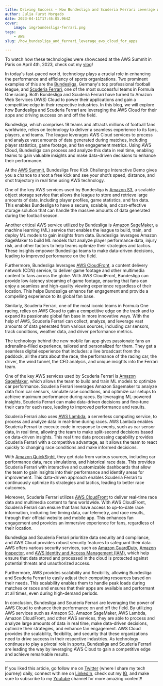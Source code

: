 ```yaml
---
title: Driving Success — How Bundesliga and Scuderia Ferrari Leverage AWS Cloud for Their Apps
author: Julia Furst Morgado
date: 2023-04-11T17:46:05.964Z
cover:
    image: img/bundesliga-ferrari.png
tags: 
    - AWS
slug: /how_bundesliga_and_ferrari_leverage_aws_cloud_for_apps

---
```


To watch how these technologies were showcased at the AWS Summit in Paris on April 4th, 2023, check out my [vlog](https://www.youtube.com/watch?v=XaolU4vktys&t=9s)!

In today's fast-paced world, technology plays a crucial role in enhancing the performance and efficiency of sports organizations. Two prominent examples of this are the [Bundesliga](https://www.bundesliga.com/en/bundesliga), Germany's top professional football league, and [Scuderia Ferrari](https://www.ferrari.com/en-EN/formula1), one of the most successful teams in Formula One racing. Both Bundesliga and Scuderia Ferrari have turned to Amazon Web Services (AWS) Cloud to power their applications and gain a competitive edge in their respective industries. In this blog, we will explore how Bundesliga and Scuderia Ferrari are leveraging the AWS Cloud for their apps and driving success on and off the field.

Bundesliga, which comprises 18 teams and attracts millions of football fans worldwide, relies on technology to deliver a seamless experience to its fans, players, and teams. The league leverages AWS Cloud services to process and analyze vast amounts of data generated during matches, including player statistics, game footage, and fan engagement metrics. Using AWS Cloud, Bundesliga can process and analyze this data in real time, enabling teams to gain valuable insights and make data-driven decisions to enhance their performance.

At the [AWS Summit](https://aws.amazon.com/events/summits/?awsf.events-location=*all&awsf.events-series=*all), Bundesliga Free Kick Challenge Interactive Demo gives you a chance to shoot a free kick and see your shot’s speed, distance, and shot trajectory in real time using AWS technology.

One of the key AWS services used by Bundesliga is [Amazon S3](https://aws.amazon.com/s3/), a scalable object storage service that allows the league to store and retrieve large amounts of data, including player profiles, game statistics, and fan data. This enables Bundesliga to have a secure, scalable, and cost-effective storage solution that can handle the massive amounts of data generated during the football season.

Another critical AWS service utilized by Bundesliga is [Amazon SageMaker](https://aws.amazon.com/sagemaker/), a machine learning (ML) service that enables the league to build, train, and deploy ML models to gain insights from data. Bundesliga leverages Amazon SageMaker to build ML models that analyze player performance data, injury risk, and other factors to help teams optimize their strategies and tactics. These insights empower Bundesliga teams to make data-driven decisions, leading to improved performance on the field.

Furthermore, Bundesliga leverages [AWS CloudFront](https://aws.amazon.com/cloudfront/), a content delivery network (CDN) service, to deliver game footage and other multimedia content to fans across the globe. With AWS CloudFront, Bundesliga can provide low-latency streaming of game footage, ensuring that fans can enjoy a seamless and high-quality viewing experience regardless of their location. This helps Bundesliga enhance fan engagement and provide a compelling experience to its global fan base.

Similarly, Scuderia Ferrari, one of the most iconic teams in Formula One racing, relies on AWS Cloud to gain a competitive edge on the track and to expand its passionate global fan base in more innovative ways. With the help of AWS, Scuderia Ferrari can collect, analyze, and leverage vast amounts of data generated from various sources, including car sensors, track conditions, weather data, and driver performance metrics.

The technology behind the new mobile fan app gives passionate fans an adrenaline-filled experience, tailored and personalized for them. They get a seamless digital experience that includes: a live broadcast from the paddock, all the stats about the race, the performance of the racing car, the driver, the wind tunnel, the CFD analysis, and unique insights into the Ferrari team.

One of the key AWS services used by Scuderia Ferrari is [Amazon SageMaker](https://aws.amazon.com/sagemaker/), which allows the team to build and train ML models to optimize car performance. Scuderia Ferrari leverages Amazon Sagemaker to analyze data from car sensors, simulate race conditions, and optimize car setups to achieve maximum performance during races. By leveraging ML-powered insights, Scuderia Ferrari can make data-driven decisions and fine-tune their cars for each race, leading to improved performance and results.

Scuderia Ferrari also uses [AWS Lambda](https://aws.amazon.com/lambda/), a serverless computing service, to process and analyze data in real-time during races. AWS Lambda enables Scuderia Ferrari to execute code in response to events, such as car sensor data, in real time, allowing the team to make split-second decisions based on data-driven insights. This real time data processing capability provides Scuderia Ferrari with a competitive advantage, as it allows the team to react quickly to changing race conditions and make informed decisions.

With [Amazon QuickSight](https://aws.amazon.com/quicksight/), they get data from various sources, including car performance data, race simulations, and historical race data. This provides Scuderia Ferrari with interactive and customizable dashboards that allow the team to gain insights into their performance and identify areas for improvement. This data-driven approach enables Scuderia Ferrari to continuously optimize its strategies and tactics, leading to better race outcomes.

Moreover, Scuderia Ferrari utilizes [AWS CloudFront](https://aws.amazon.com/cloudfront/) to deliver real-time race data and multimedia content to fans worldwide. With AWS CloudFront, Scuderia Ferrari can ensure that fans have access to up-to-date race information, including live timing data, car telemetry, and race results, through their official website and mobile app. This enhances fan engagement and provides an immersive experience for fans, regardless of their location.

Bundesliga and Scuderia Ferrari prioritize data security and compliance, and AWS Cloud provides robust security features to safeguard their data. AWS offers various security services, such as [Amazon GuardDuty](https://aws.amazon.com/guardduty/), [Amazon Inspector](https://aws.amazon.com/inspector/), and [AWS Identity and Access Management (IAM)](https://aws.amazon.com/iam/), which help ensure that data stored and processed in the cloud is protected against potential threats and unauthorized access.

Furthermore, AWS provides scalability and flexibility, allowing Bundesliga and Scuderia Ferrari to easily adjust their computing resources based on their needs. This scalability enables them to handle peak loads during matches or races and ensures that their apps are available and performant at all times, even during high-demand periods.

In conclusion, Bundesliga and Scuderia Ferrari are leveraging the power of AWS Cloud to enhance their performance on and off the field. By utilizing AWS services such as Amazon S3, Amazon SageMaker, AWS Lambda, Amazon CloudFront, and other AWS services, they are able to process and analyze large amounts of data in real time, make data-driven decisions, optimize their strategies, and enhance fan engagement. AWS Cloud provides the scalability, flexibility, and security that these organizations need to drive success in their respective industries. As technology continues to play a pivotal role in sports, Bundesliga and Scuderia Ferrari are leading the way by leveraging AWS Cloud to gain a competitive edge and achieve remarkable results.

***
If you liked this article, go follow me on [Twitter](https://twitter.com/juliafmorgado) (where I share my tech journey) daily, connect with me on [LinkedIn](https://www.linkedin.com/in/juliafmorgado/), check out my [IG](https://www.instagram.com/juliafmorgado/), and make sure to subscribe to my [Youtube](https://www.youtube.com/c/JuliaFMorgado) channel for more amazing content!!

